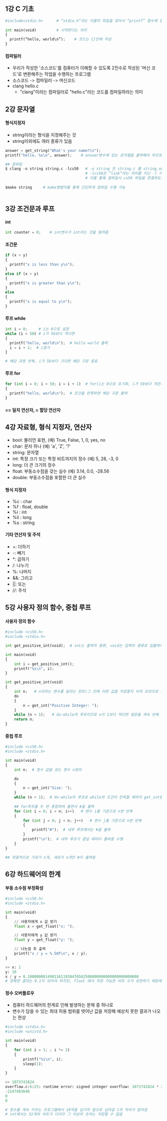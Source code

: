 
## 1강 C 기초  

```python
#include<stdio.h>      # “stdio.h”라는 이름의 파일을 찾아서 “printf” 함수에 접근할 수 있도록 해
 
int main(void)         # 시작한다는 의미
{ 
  printf(“hello, world\n”);    # 코드는 {}안에 작성
}
```

#### 컴파일러
- 우리가 작성한 '소스코드'를 컴퓨터가 이해할 수 있도록 2진수로 작성된 '머신 코드'로 변환해주는 작업을 수행하는 프로그램
- 소스코드 -> 컴파일러 -> 머신코드
- clang hello.c 
  - "clang"이라는 컴파일러로 "hello.c"라는 코드를 컴파일하라는 의미
  
  
  
## 2강 문자열 
#### 형식지정자
- string이라는 형식을 지정해주는 것
- string이외에도 여러 종류가 있음

```python
answer = get_string("What's your name?\n");
printf("hello, %s\n", answer);    # answer변수에 있는 문자열을 출력해야 하므로 %s사용

## 컴파일
$ clang -o string string.c -lcs50   # -o string 은 string.c 를 string.out 이라는 머신코드로 저장하도록 하는 명령어
                                    # -lcs50은 “link”라는 의미를 지닌 -l 이라는 인자에 우리가 추가로 포함한 “cs50” 파일을 합친 것
                                    # 이를 통해 컴파일시 cs50 파일을 연결하도록 알려줄 수 있습니다.
                                    
$make string     # make명령어를 통해 간단하게 컴파일 수행 가능                                    
                                    
``` 


## 3강 조건문과 루프
#### int
```python
int counter = 0;    # int변수가 int라는 것을 알려줌
```
#### 조건문
```python
if (x < y)
{
  printf("x is less than y\n");
}
else if (x > y)
{
  printf("x is greater than y\n");
}
else
{
  printf("x is equal to y\n");
}
```
#### 루프 while
```python
int i = 0;     # i는 0으로 설정
while (i < 50) # i가 50보다 적다면
{
  printf("hello, world\n");  # hello world 출력
  i = i + 1;  # i증가
}

# 해당 과정 반복, i가 50보다 크다면 해당 구문 종료
```

#### 루프 for
```python
for (int i = 0; i < 50; i = i + 1)  # for(i는 0으로 초기화, i가 50보다 작은지, i는 1씩 증가)
{
  printf("hello, world\n");  # 조건을 만족하면 해당 구문 출력
}
```
#### == 일치 연산자, = 할당 연산자


## 4강 자료형, 형식 지정자, 연산자 
- bool: 불리언 표현, (예) True, False, 1, 0, yes, no
- char: 문자 하나 (예) 'a', 'Z', '?'
- string: 문자열
- int: 특정 크기 또는 특정 비트까지의 정수 (예) 5, 28, -3, 0
- long: 더 큰 크기의 정수
- float: 부동소수점을 갖는 실수 (예) 3.14, 0.0, -28.56
- double: 부동소수점을 포함한 더 큰 실수


#### 형식 지정자
- %c : char
- %f : float, double
- %i : int
- %li : long
- %s : string
#### 기타 연산자 및 주석
- +:  더하기
- -: 빼기
- *: 곱하기
- /: 나누기
- %: 나머지
- &&: 그리고
- ||: 또는
- //: 주석

## 5강 사용자 정의 함수, 중첩 루프 

#### 사용자 정의 함수
```python
#include <cs50.h>
#include <stdio.h>

int get_positive_int(void);  # int는 출력의 종류, void는 입력의 종류로 입출력이 없다면 void로 작성

int main(void)
{
    int i = get_positive_int();
    printf("%i\n", i);
}

int get_positive_int(void)
{
    int n;   # n이라는 변수를 달라는 힌트(그 안에 어떤 값을 저장할지 아직 모르므로 그냥 int n;만 적는 것 -> Garbage Value값을 가짐)
    do
    {
        n = get_int("Positive Integer: ");
    }
    while (n < 1);   # do-while의 루프이므로 n이 1보다 작다면 질문을 계속 반복
    return n;
}
```
#### 중첩 루프 

```python
#include <cs50.h>
#include <stdio.h>

int main(void)
{
    int n;  # 정수 값을 갖는 변수 n정의

    do
    {
        n = get_int("Size: ");
    }
    while (n < 1);  # do-while의 루프로 while의 조건이 만족할 때까지 get_int함수로 사용자가 입력값을 받아 n에 저장
    
    ## for루프를 두 번 중첩하여 돌면서 #을 출력
    for (int i = 0; i < n; i++)   # 변수 i를 기준으로 n번 반복
    {
        for (int j = 0; j < n; j++)   # 변수 j를 기준으로 n번 반복
        {
            printf("#");  # 내부 루프에서는 #을 출력
        }
        printf("\n");  # 내부 루프가 끝날 때마다 줄바꿈 수행
    }
}

## 최종적으로 가로가 n개, 세로가 n개인 #이 출력됨

```


## 6강 하드웨어의 한계  

#### 부동 소수점 부정확성
```python
#include <cs50.h>
#include <stdio.h>

int main(void)
{
    // 사용자에게 x 값 받기
    float x = get_float("x: ");

    // 사용자에게 y 값 받기
    float y = get_float("y: ");

    // 나눗셈 후 출력
    printf("x / y = %.50f\n", x / y);
}

>> x: 1
y: 10
x / y = 0.10000000149011611938476562500000000000000000000000  
# 정확한 결과는 0.1이 되어야 하지만, float 에서 저장 가능한 비트 수가 유한하기 때문에 다소 부정확한 결과가 나옴
```
#### 정수 오버플로우
- 컴퓨터 하드웨어의 한계로 인해 발생하는 문제 중 하나로
- 변수가 담을 수 있는 최대 허용 범위를 벗어난 값을 저장해 예상치 못한 결과가 나오는 현상

```python
#include <stdio.h>
#include <unistd.h>

int main(void)
{
    for (int i = 1; ; i *= 2)
    {
        printf("%i\n", i);
        sleep(1);
    }
}

>> 1073741824
overflow.c:6:25: runtime error: signed integer overflow: 1073741824 * 2 cannot be represented in type 'int'
-2147483648
0
0

# 정수를 계속 키우는 프로그램에서 10억을 넘기자 앞으로 넘어갈 1의 자리가 없어짐
# int에서는 32개의 비트가 다이므 그 이상의 숫자는 저장할 수 없음
```
